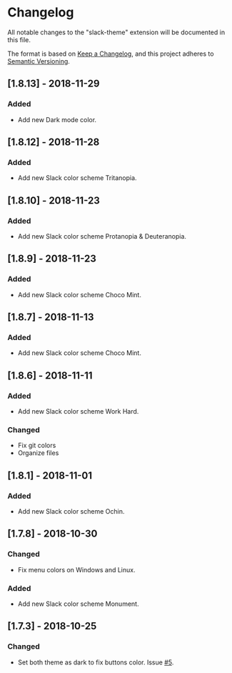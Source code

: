 # Changelog
All notable changes to the "slack-theme" extension will be documented in this file.

The format is based on [Keep a Changelog](https://keepachangelog.com/en/1.0.0/),
and this project adheres to [Semantic Versioning](https://semver.org/spec/v2.0.0.html).

## [1.8.13] - 2018-11-29
### Added
- Add new Dark mode color.

## [1.8.12] - 2018-11-28
### Added
- Add new Slack color scheme Tritanopia.

## [1.8.10] - 2018-11-23
### Added
- Add new Slack color scheme Protanopia & Deuteranopia.

## [1.8.9] - 2018-11-23
### Added
- Add new Slack color scheme Choco Mint.

## [1.8.7] - 2018-11-13
### Added
- Add new Slack color scheme Choco Mint.

## [1.8.6] - 2018-11-11
### Added
- Add new Slack color scheme Work Hard.
### Changed
- Fix git colors
- Organize files

## [1.8.1] - 2018-11-01
### Added
- Add new Slack color scheme Ochin.

## [1.7.8] - 2018-10-30
### Changed
- Fix menu colors on Windows and Linux.
### Added
- Add new Slack color scheme Monument.

## [1.7.3] - 2018-10-25
### Changed
- Set both theme as dark to fix buttons color. Issue [#5](https://github.com/slack-theme/visual-studio-code/issues/5).

